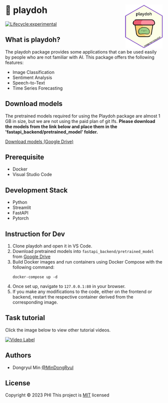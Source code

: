 # :yellow_heart: playdoh <img src="logo.png" width="120" align="right"/>

<!-- badges: start -->
[![Lifecycle:experimental](https://img.shields.io/badge/lifecycle-experimental-orange.svg)](https://lifecycle.r-lib.org/articles/stages.html#experimental)
<!-- badges: end -->
## What is playdoh?
The playdoh package provides some applications that can be used easily by people who are not familiar with AI. This package offers the following features:

- Image Classification
- Sentiment Analysis
- Speech-to-Text
- Time Series Forecasting

## Download models
The pretrained models required for using the Playdoh package are almost 1 GB in size, but we are not using the paid plan of git lfs. **Please download the models from the link below and place them in the 'fastapi_backend/pretrained_model' folder.**

[Download models (Google Drive)](https://drive.google.com/drive/folders/1up4XtIwaaLf_bUAQxGlbqGaNU6Lq-I0T?usp=drive_link)

## Prerequisite
- Docker
- Visual Studio Code

## Development Stack
- Python
- Streamlit
- FastAPI
- Pytorch

## Instruction for Dev
1. Clone playdoh and open it in VS Code.
2. Download pretrained models into `fastapi_backend/pretrained_model` from [Google Drive](https://drive.google.com/drive/folders/1up4XtIwaaLf_bUAQxGlbqGaNU6Lq-I0T?usp=drive_link)
3. Build Docker images and run containers using Docker Compose with the following command:
    ```
    docker-compose up -d
    ```
4. Once set up, navigate to `127.0.0.1:80` in your browser.
5. If you make any modifications to the code, either on the frontend or backend, restart the respective container derived from the corresponding image.

## Task tutorial
Click the image below to view other tutorial videos.

[![Video Label](http://img.youtube.com/vi/yUz0V6R-EqA/0.jpg)](http://youtu.be/yUz0V6R-EqA)

## Authors

-   Dongryul Min [\@MinDongRyul](http://github.com/MinDongRyul)

## License

Copyright :copyright: 2023 PHI This project is [MIT](https://opensource.org/licenses/MIT) licensed
